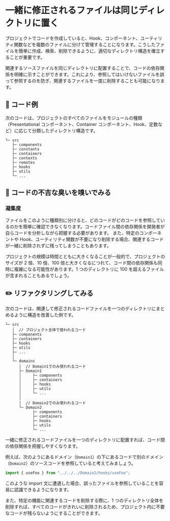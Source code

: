 # 一緒に修正されるファイルは同じディレクトリに置く

<div style="margin-top: 16px">
<Badge type="info" text="凝集度" />
</div>

プロジェクトでコードを作成していると、Hook、コンポーネント、ユーティリティ関数などを複数のファイルに分けて管理することになります。こうしたファイルを簡単に作成、検索、削除できるように、適切なディレクトリ構造を確立することが重要です。

関連するソースファイルを同じディレクトリに配置することで、コードの依存関係を明確に示すことができます。これにより、参照してはいけないファイルを誤って参照するのを防ぎ、関連するファイルを一度に削除することも可能になります。

## 📝 コード例

次のコードは、プロジェクトのすべてのファイルをモジュールの種類（Presentational コンポーネント、Container コンポーネント、Hook、定数など）に応じて分類したディレクトリ構造です。

```text
└─ src
   ├─ components
   ├─ constants
   ├─ containers
   ├─ contexts
   ├─ remotes
   ├─ hooks
   ├─ utils
   └─ ...
```

## 👃 コードの不吉な臭いを嗅いでみる

### 凝集度

ファイルをこのように種類別に分けると、どのコードがどのコードを参照しているのかを簡単に確認できなくなります。コードファイル間の依存関係を開発者が自らコードを分析しながら把握する必要があります。
また、特定のコンポーネントや Hook、ユーティリティ関数が不要になり削除する場合、関連するコードが一緒に削除されずに残ってしまうこともあります。

プロジェクトの規模は時間とともに大きくなることが一般的で、プロジェクトのサイズが 2 倍、10 倍、100 倍と大きくなるにつれて、コード間の依存関係も同時に複雑になる可能性があります。1 つのディレクトリに 100 を超えるファイルが含まれることもあるでしょう。

## ✏️ リファクタリングしてみる

次のコードは、関連して修正されるコードファイルを一つのディレクトリにまとめるように構造を改善した例です。

```text
└─ src
   │  // プロジェクト全体で使われるコード
   ├─ components
   ├─ containers
   ├─ hooks
   ├─ utils
   ├─ ...
   │
   └─ domains
      │  // Domain1でのみ使われるコード
      ├─ Domain1
      │     ├─ components
      │     ├─ containers
      │     ├─ hooks
      │     ├─ utils
      │     └─ ...
      │
      │  // Domain2でのみ使われるコード
      └─ Domain2
            ├─ components
            ├─ containers
            ├─ hooks
            ├─ utils
            └─ ...
```

一緒に修正されるコードファイルを一つのディレクトリに配置すれば、コード間の依存関係を把握しやすくなります。

例えば、次のようにあるドメイン（`Domain1`）の下にあるコードで別のドメイン（`Domain2`）のソースコードを参照していると考えてみましょう。

```typescript
import { useFoo } from "../../../Domain2/hooks/useFoo";
```

このような import 文に遭遇した場合、誤ったファイルを参照していることを容易に認識できるようになります。

また、特定の機能に関連するコードを削除する際に、1 つのディレクトリ全体を削除すれば、すべてのコードがきれいに削除されるため、プロジェクト内に不要なコードが残らないようにすることができます。
